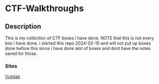 # CTF-Walkthroughs



## Description
This is my collection of CTF boxes i have done. NOTE that this is not every box i have done. i started this repo 2024-02-10 and will not put up boxes done before this since i have done alot of boxes and dont have the notes saved for those. 


### Sites
[Vulnlab](https://github.com/suljov/CTF-Walkthroughs/blob/main/vulnlab)
